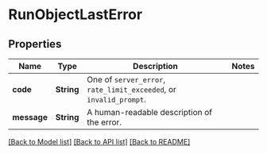 # RunObjectLastError

## Properties
Name | Type | Description | Notes
------------ | ------------- | ------------- | -------------
**code** | **String** | One of `server_error`, `rate_limit_exceeded`, or `invalid_prompt`. | 
**message** | **String** | A human-readable description of the error. | 

[[Back to Model list]](../README.md#documentation-for-models) [[Back to API list]](../README.md#documentation-for-api-endpoints) [[Back to README]](../README.md)


